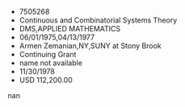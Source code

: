 
* 7505268
* Continuous and Combinatorial Systems Theory
* DMS,APPLIED MATHEMATICS
* 06/01/1975,04/13/1977
* Armen Zemanian,NY,SUNY at Stony Brook
* Continuing Grant
*   name not available
* 11/30/1978
* USD 112,200.00

nan
